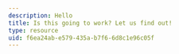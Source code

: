```yaml
---
description: Hello
title: Is this going to work? Let us find out!
type: resource
uid: f6ea24ab-e579-435a-b7f6-6d8c1e96c05f
---
```

